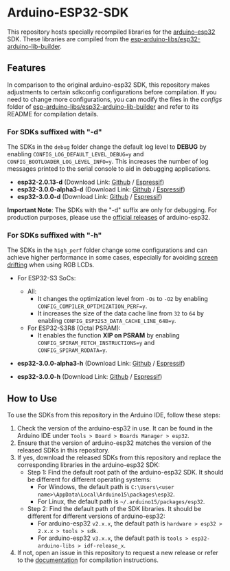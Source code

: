 # Arduino-ESP32-SDK

This repository hosts specially recompiled libraries for the [arduino-esp32](https://github.com/espressif/arduino-esp32) SDK. These libraries are compiled from the [esp-arduino-libs/esp32-arduino-lib-builder](https://github.com/esp-arduino-libs/esp32-arduino-lib-builder).

## Features

In comparison to the original arduino-esp32 SDK, this repository makes adjustments to certain sdkconfig configurations before compilation. If you need to change more configurations, you can modify the files in the *configs* folder of [esp-arduino-libs/esp32-arduino-lib-builder](https://github.com/esp-arduino-libs/esp32-arduino-lib-builder) and refer to its README for compilation details.

### For SDKs suffixed with "-d"

The SDKs in the `debug` folder change the default log level to **DEBUG** by enabling `CONFIG_LOG_DEFAULT_LEVEL_DEBUG=y` and `CONFIG_BOOTLOADER_LOG_LEVEL_INFO=y`. This increases the number of log messages printed to the serial console to aid in debugging applications.

* **esp32-2.0.13-d** (Download Link: [Github](https://github.com/esp-arduino-libs/arduino-esp32-sdk/raw/master/debug/esp32-2.0.13-d.tar.xz?download=) / [Espressif](https://dl.espressif.com/AE/esp-dev-kits/esp32-2.0.13-d.tar.xz))
* **esp32-3.0.0-alpha3-d** (Download Link: [Github](https://github.com/esp-arduino-libs/arduino-esp32-sdk/raw/master/debug/esp32-3.0.0-alpha3-d.tar.xz?download=) / [Espressif](https://dl.espressif.com/AE/esp-dev-kits/esp32-3.0.0-alpha3-d.tar.xz))
* **esp32-3.0.0-d** (Download Link: [Github](https://github.com/esp-arduino-libs/arduino-esp32-sdk/raw/master/debug/esp32-3.0.0-d.tar.xz?download=) / [Espressif](https://dl.espressif.com/AE/esp-dev-kits/esp32-3.0.0-d.tar.xz))

**Important Note**: The SDKs with the "-d" suffix are only for debugging. For production purposes, please use the [official releases](https://github.com/espressif/arduino-esp32/releases) of arduino-esp32.

### For SDKs suffixed with "-h"

The SDKs in the `high_perf` folder change some configurations and can achieve higher performance in some cases, especially for avoiding [screen drifting](https://docs.espressif.com/projects/esp-faq/en/latest/software-framework/peripherals/lcd.html#why-do-i-get-drift-overall-drift-of-the-display-when-esp32-s3-is-driving-an-rgb-lcd-screen) when using RGB LCDs.

  * For ESP32-S3 SoCs:
    * All:
        * It changes the optimization level from `-Os` to `-O2` by enabling `CONFIG_COMPILER_OPTIMIZATION_PERF=y`.
        * It increases the size of the data cache line from `32` to `64` by enabling `CONFIG_ESP32S3_DATA_CACHE_LINE_64B=y`.
    * For ESP32-S3R8 (Octal PSRAM):
        * It enables the function **XIP on PSRAM** by enabling `CONFIG_SPIRAM_FETCH_INSTRUCTIONS=y` and `CONFIG_SPIRAM_RODATA=y`.

* **esp32-3.0.0-alpha3-h** (Download Link: [Github](https://github.com/esp-arduino-libs/arduino-esp32-sdk/raw/master/high_perf/esp32-3.0.0-alpha3-h.tar.xz?download=) / [Espressif](https://dl.espressif.com/AE/esp-dev-kits/esp32-3.0.0-alpha3-h.tar.xz))
* **esp32-3.0.0-h** (Download Link: [Github](https://github.com/esp-arduino-libs/arduino-esp32-sdk/raw/master/high_perf/esp32-3.0.0-h.tar.xz?download=) / [Espressif](https://dl.espressif.com/AE/esp-dev-kits/esp32-3.0.0-h.tar.xz))

## How to Use

To use the SDKs from this repository in the Arduino IDE, follow these steps:

1. Check the version of the arduino-esp32 in use. It can be found in the Arduino IDE under `Tools > Board > Boards Manager > esp32`.
2. Ensure that the version of arduino-esp32 matches the version of the released SDKs in this repository.
3. If yes, download the released SDKs from this repository and replace the corresponding libraries in the arduino-esp32 SDK:
    * Step 1: Find the default root path of the arduino-esp32 SDK. It should be different for different operating systems:
        * For Windows, the default path is `C:\Users\<user name>\AppData\Local\Arduino15\packages\esp32`.
        * For Linux, the default path is `~/.arduino15/packages/esp32`.
    * Step 2: Find the default path of the SDK libraries. It should be different for different versions of arduino-esp32:
        * For arduino-esp32 `v2.x.x`, the default path is `hardware > esp32 > 2.x.x > tools > sdk`.
        * For arduino-esp32 `v3.x.x`, the default path is `tools > esp32-arduino-libs > idf-release_x`.
4. If not, open an issue in this repository to request a new release or refer to the [documentation](https://docs.espressif.com/projects/arduino-esp32/en/latest/lib_builder.html) for compilation instructions.